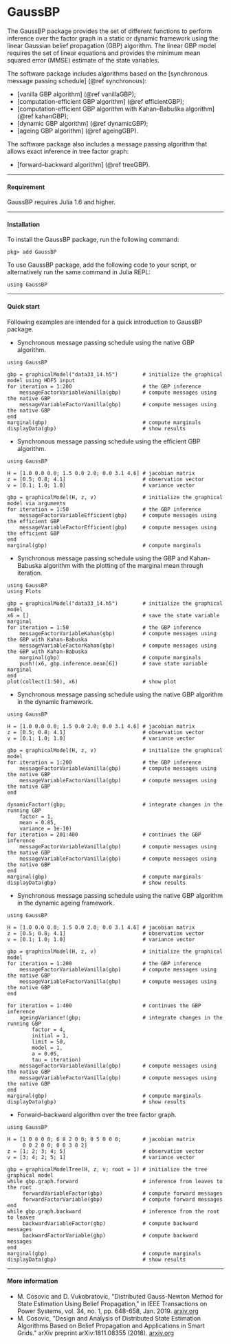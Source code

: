 GaussBP
=============

The GaussBP package provides the set of different functions to perform inference over the factor graph in a static or dynamic framework using the linear Gaussian belief propagation (GBP) algorithm. The linear GBP model requires the set of linear equations and provides the minimum mean squared error (MMSE) estimate of the state variables.

The software package includes algorithms based on the [synchronous message passing schedule] (@ref synchronous):
 - [vanilla GBP algorithm] (@ref vanillaGBP);
 - [computation-efficient GBP algorithm] (@ref efficientGBP);
 - [computation-efficient GBP algorithm with Kahan–Babuška algorithm] (@ref kahanGBP);
 - [dynamic GBP algorithm] (@ref dynamicGBP);
 - [ageing GBP algorithm] (@ref ageingGBP).

The software package also includes a message passing algorithm that allows exact inference in tree factor graph:
- [forward–backward algorithm] (@ref treeGBP).

---

#### Requirement
GaussBP requires Julia 1.6 and higher.

---

#### Installation
To install the GaussBP package, run the following command:
```julia-repl
pkg> add GaussBP
```

To use GaussBP package, add the following code to your script, or alternatively run the same command in Julia REPL:
```julia-repl
using GaussBP
```
---

#### Quick start
Following examples are intended for a quick introduction to GaussBP package.

- Synchronous message passing schedule using the native GBP algorithm.
```julia-repl
using GaussBP

gbp = graphicalModel("data33_14.h5")        # initialize the graphical model using HDF5 input
for iteration = 1:200                       # the GBP inference
    messageFactorVariableVanilla(gbp)       # compute messages using the native GBP
    messageVariableFactorVanilla(gbp)       # compute messages using the native GBP
end
marginal(gbp)                               # compute marginals
displayData(gbp)                            # show results
```

- Synchronous message passing schedule using the efficient GBP algorithm.
```julia-repl
using GaussBP

H = [1.0 0.0 0.0; 1.5 0.0 2.0; 0.0 3.1 4.6] # jacobian matrix
z = [0.5; 0.8; 4.1]                         # observation vector
v = [0.1; 1.0; 1.0]                         # variance vector

gbp = graphicalModel(H, z, v)               # initialize the graphical model via arguments
for iteration = 1:50                        # the GBP inference
    messageFactorVariableEfficient(gbp)     # compute messages using the efficient GBP
    messageVariableFactorEfficient(gbp)     # compute messages using the efficient GBP
end
marginal(gbp)                               # compute marginals
```

- Synchronous message passing schedule using the GBP and Kahan-Babuska algorithm with the plotting of the marginal mean through iteration.
```julia-repl
using GaussBP
using Plots

gbp = graphicalModel("data33_14.h5")        # initialize the graphical model
x6 = []                                     # save the state variable marginal
for iteration = 1:50                        # the GBP inference
    messageFactorVariableKahan(gbp)         # compute messages using the GBP with Kahan-Babuska
    messageVariableFactorKahan(gbp)         # compute messages using the GBP with Kahan-Babuska
    marginal(gbp)                           # compute marginals
    push!(x6, gbp.inference.mean[6])        # save state variable marginal
end
plot(collect(1:50), x6)                     # show plot
```

- Synchronous message passing schedule using the native GBP algorithm in the dynamic framework.
```julia-repl
using GaussBP

H = [1.0 0.0 0.0; 1.5 0.0 2.0; 0.0 3.1 4.6] # jacobian matrix
z = [0.5; 0.8; 4.1]                         # observation vector
v = [0.1; 1.0; 1.0]                         # variance vector

gbp = graphicalModel(H, z, v)               # initialize the graphical model
for iteration = 1:200                       # the GBP inference
    messageFactorVariableVanilla(gbp)       # compute messages using the native GBP
    messageVariableFactorVanilla(gbp)       # compute messages using the native GBP
end

dynamicFactor!(gbp;                         # integrate changes in the running GBP
    factor = 1,
    mean = 0.85,
    variance = 1e-10)
for iteration = 201:400                     # continues the GBP inference
    messageFactorVariableVanilla(gbp)       # compute messages using the native GBP
    messageVariableFactorVanilla(gbp)       # compute messages using the native GBP
end
marginal(gbp)                               # compute marginals
displayData(gbp)                            # show results
```

- Synchronous message passing schedule using the native GBP algorithm in the dynamic ageing framework.
```julia-repl
using GaussBP

H = [1.0 0.0 0.0; 1.5 0.0 2.0; 0.0 3.1 4.6] # jacobian matrix
z = [0.5; 0.8; 4.1]                         # observation vector
v = [0.1; 1.0; 1.0]                         # variance vector

gbp = graphicalModel(H, z, v)               # initialize the graphical model
for iteration = 1:200                       # the GBP inference
    messageFactorVariableVanilla(gbp)       # compute messages using the native GBP
    messageVariableFactorVanilla(gbp)       # compute messages using the native GBP
end

for iteration = 1:400                       # continues the GBP inference
    ageingVariance!(gbp;                    # integrate changes in the running GBP
        factor = 4,
        initial = 1,
        limit = 50,
        model = 1,
        a = 0.05,
        tau = iteration)
    messageFactorVariableVanilla(gbp)       # compute messages using the native GBP
    messageVariableFactorVanilla(gbp)       # compute messages using the native GBP
end
marginal(gbp)                               # compute marginals
displayData(gbp)                            # show results
```

 - Forward–backward algorithm over the tree factor graph.
```julia-repl
using GaussBP

H = [1 0 0 0 0; 6 8 2 0 0; 0 5 0 0 0;       # jacobian matrix
     0 0 2 0 0; 0 0 3 8 2]
z = [1; 2; 3; 4; 5]                         # observation vector
v = [3; 4; 2; 5; 1]                         # variance vector

gbp = graphicalModelTree(H, z, v; root = 1) # initialize the tree graphical model
while gbp.graph.forward                     # inference from leaves to the root
     forwardVariableFactor(gbp)             # compute forward messages
     forwardFactorVariable(gbp)             # compute forward messages
end
while gbp.graph.backward                    # inference from the root to leaves
     backwardVariableFactor(gbp)            # compute backward messages
     backwardFactorVariable(gbp)            # compute backward messages
end
marginal(gbp)                               # compute marginals
displayData(gbp)                            # show results

```

---

#### More information
- M. Cosovic and D. Vukobratovic, "Distributed Gauss-Newton Method for State Estimation Using Belief Propagation," in IEEE Transactions on  Power Systems, vol. 34, no. 1, pp. 648-658, Jan. 2019. [arxiv.org](https://arxiv.org/pdf/1702.05781.pdf)
- M. Cosovic, "Design and Analysis of Distributed State Estimation Algorithms Based on Belief Propagation and Applications in Smart Grids." arXiv preprint arXiv:1811.08355 (2018). [arxiv.org](https://arxiv.org/pdf/1811.08355.pdf)

